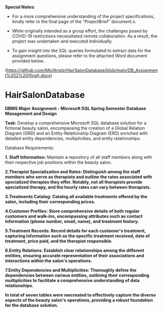 <strong>Special Notes:</strong>

- For a more comprehensive understanding of the project specifications, kindly refer to the final page of the "ProjectBrief" document.s.

- While originally intended as a group effort, the challenges posed by COVID-19 restrictions necessitated remote collaboration. As a result, the project was undertaken and executed individually.

- To gain insight into the SQL queries formulated to extract data for the assignment questions, please refer to the attached Word document provided below..  

(https://github.com/MiclAnglz/HairSalonDatabase/blob/main/DB_Assignment%202%20(final).docx) 

# HairSalonDatabase
<strong>DBMS Major Assignment - Microsoft SQL 
Spring Semester
Database Management and Design</strong>

<strong>Task:</strong>
 Develop a comprehensive Microsoft SQL database solution for a fictional beauty salon, encompassing the creation of a Global Relation Diagram (GRD) and an Entity-Relationship Diagram (ERD) enriched with detailed entity dependencies, multiplicities, and entity relationships.

Database Requirements:

<strong>1. Staff Information:</strong>
Maintain a repository of all staff members along with their respective job positions within the beauty salon.

<strong>2.Therapist Specialization and Rates:<strong>
Distinguish among the staff members who serve as therapists and outline the rates associated with specialized therapies they offer. Notably, not all therapists provide specialized therapy, and the hourly rates can vary between therapists.

<strong>3.Treatments Catalog:</strong>
Catalog all available treatments offered by the salon, including their corresponding prices.

<strong>4.Customer Profiles:</strong>
Store comprehensive details of both regular customers and walk-ins, encompassing attributes such as contact information (phone number, email, name), and treatment history.

<strong>5.Treatment Records:</strong>
Record details for each customer's treatment, capturing information such as the specific treatment received, date of treatment, price paid, and the therapist responsible.

<strong>6.Entity Relations:</strong>
Establish clear relationships among the different entities, ensuring accurate representation of their associations and interactions within the salon's operations.

<strong>7.Entity Dependencies and Multiplicities:</strong>
Thoroughly define the dependencies between various entities, outlining their corresponding multiplicities to facilitate a comprehensive understanding of data relationships.

In total of seven tables were mecreated to effectively capture the diverse aspects of the beauty salon's operations, providing a robust foundation for the database solution.
